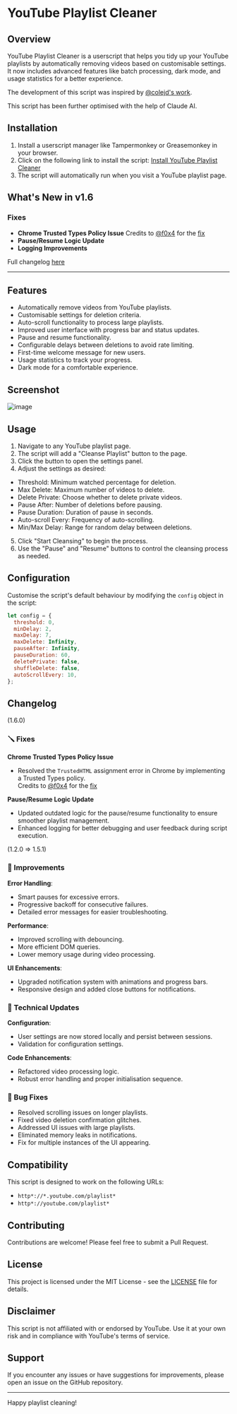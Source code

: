 # YouTube Playlist Cleaner

## Overview

YouTube Playlist Cleaner is a userscript that helps you tidy up your YouTube playlists by automatically removing videos based on customisable settings. It now includes advanced features like batch processing, dark mode, and usage statistics for a better experience.

The development of this script was inspired by [@colejd's work](https://gist.github.com/astamicu/eb351ce10451f1a51b71a1287d36880f?permalink_comment_id=4489588#gistcomment-4489588).

This script has been further optimised with the help of Claude AI.

## Installation

1. Install a userscript manager like Tampermonkey or Greasemonkey in your browser.
2. Click on the following link to install the script: [Install YouTube Playlist Cleaner](https://github.com/John-nata/YT-Playlist-Cleaner/raw/main/YT-playlist-cleaner.js)
3. The script will automatically run when you visit a YouTube playlist page.

## What's New in v1.6 

### Fixes

- **Chrome Trusted Types Policy Issue** Credits to [@f0x4](https://github.com/f0x4) for the [fix](https://github.com/John-nata/YT-Playlist-Cleaner/issues/2)   
- **Pause/Resume Logic Update**  
- **Logging Improvements**  

Full changelog [here](#changelog) 

---

## Features

- Automatically remove videos from YouTube playlists.
- Customisable settings for deletion criteria.
- Auto-scroll functionality to process large playlists.
- Improved user interface with progress bar and status updates.
- Pause and resume functionality.
- Configurable delays between deletions to avoid rate limiting.
- First-time welcome message for new users.
- Usage statistics to track your progress.
- Dark mode for a comfortable experience.

## Screenshot

![image](https://github.com/user-attachments/assets/965f8ed3-d66e-43d7-9240-f6b934d3485c)


## Usage

1. Navigate to any YouTube playlist page.
2. The script will add a "Cleanse Playlist" button to the page.
3. Click the button to open the settings panel.
4. Adjust the settings as desired:
 - Threshold: Minimum watched percentage for deletion.
 - Max Delete: Maximum number of videos to delete.
 - Delete Private: Choose whether to delete private videos.
 - Pause After: Number of deletions before pausing.
 - Pause Duration: Duration of pause in seconds.
 - Auto-scroll Every: Frequency of auto-scrolling.
 - Min/Max Delay: Range for random delay between deletions.
5. Click "Start Cleansing" to begin the process.
6. Use the "Pause" and "Resume" buttons to control the cleansing process as needed.

## Configuration

Customise the script's default behaviour by modifying the `config` object in the script:

```javascript
let config = {
  threshold: 0,
  minDelay: 2,
  maxDelay: 7,
  maxDelete: Infinity,
  pauseAfter: Infinity,
  pauseDuration: 60,
  deletePrivate: false,
  shuffleDelete: false,
  autoScrollEvery: 10,
};
```
## Changelog 

(1.6.0)

### 🪛 Fixes

**Chrome Trusted Types Policy Issue**  
 - Resolved the `TrustedHTML` assignment error in Chrome by implementing a Trusted Types policy.  
  Credits to [@f0x4](https://github.com/f0x4) for the [fix](https://github.com/John-nata/YT-Playlist-Cleaner/issues/2)

**Pause/Resume Logic Update**  
 - Updated outdated logic for the pause/resume functionality to ensure smoother playlist management.
 - Enhanced logging for better debugging and user feedback during script execution.

(1.2.0 => 1.5.1)

### 🔧 Improvements

**Error Handling**:
 - Smart pauses for excessive errors.
 - Progressive backoff for consecutive failures.
 - Detailed error messages for easier troubleshooting.

**Performance**:
 - Improved scrolling with debouncing.
 - More efficient DOM queries.
 - Lower memory usage during video processing.

**UI Enhancements**:
 - Upgraded notification system with animations and progress bars.
 - Responsive design and added close buttons for notifications.

### 💾 Technical Updates

**Configuration**:
 - User settings are now stored locally and persist between sessions.
 - Validation for configuration settings.

**Code Enhancements**:
 - Refactored video processing logic.
 - Robust error handling and proper initialisation sequence.

### 🐛 Bug Fixes
- Resolved scrolling issues on longer playlists.
- Fixed video deletion confirmation glitches.
- Addressed UI issues with large playlists.
- Eliminated memory leaks in notifications.
- Fix for multiple instances of the UI appearing.


## Compatibility

This script is designed to work on the following URLs:

-   `http*://*.youtube.com/playlist*`
-   `http*://youtube.com/playlist*`

## Contributing

Contributions are welcome! Please feel free to submit a Pull Request.

## License

This project is licensed under the MIT License - see the [LICENSE](LICENSE) file for details.

## Disclaimer

This script is not affiliated with or endorsed by YouTube. Use it at your own risk and in compliance with YouTube's terms of service.

## Support

If you encounter any issues or have suggestions for improvements, please open an issue on the GitHub repository.

----------

Happy playlist cleaning!
